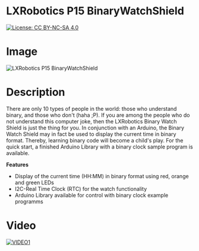 LXRobotics P15 BinaryWatchShield
================================

[![License: CC BY-NC-SA 4.0](https://img.shields.io/badge/License-CC%20BY--NC--SA%204.0-lightgrey.svg)](http://creativecommons.org/licenses/by-nc-sa/4.0/)

# Image

![LXRobotics P15 BinaryWatchShield](https://raw.githubusercontent.com/lxrobotics/BinaryWatchShield/master/images/binary-watch-shield-side-small.JPG)

# Description

There are only 10 types of people in the world: those who understand binary, and those who don't (haha ;P). If you are among the people who do not understand this computer joke, then the LXRobotics Binary Watch Shield is just the thing for you. In conjunction with an Arduino, the Binary Watch Shield may in fact be used to display the current time in binary format. Thereby, learning binary code will become a child's play. For the quick start, a finished Arduino Library with a binary clock sample program is available.

**Features**

* Display of the current time (HH:MM) in binary format using red, orange and green LEDs
* I2C-Real Time Clock  (RTC) for the watch functionality
* Arduino Library available for control with binary clock example programms

# Video

[![VIDEO1](http://img.youtube.com/vi/_8ahgDAzyN0/0.jpg)](https://www.youtube.com/watch?v=_8ahgDAzyN0 "LXRobotics Binary Watch Shield")
